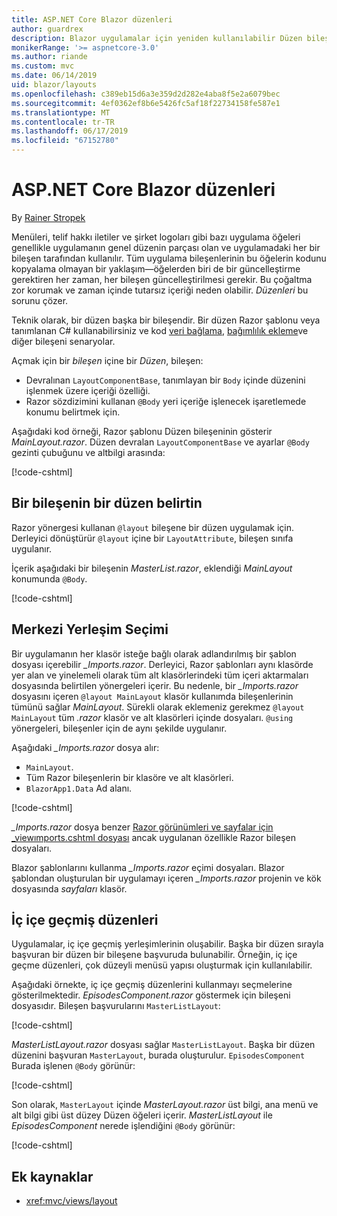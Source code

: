 ```yaml
---
title: ASP.NET Core Blazor düzenleri
author: guardrex
description: Blazor uygulamalar için yeniden kullanılabilir Düzen bileşenlerinin nasıl oluşturulacağını öğrenin.
monikerRange: '>= aspnetcore-3.0'
ms.author: riande
ms.custom: mvc
ms.date: 06/14/2019
uid: blazor/layouts
ms.openlocfilehash: c389eb15d6a3e359d2d282e4aba8f5e2a6079bec
ms.sourcegitcommit: 4ef0362ef8b6e5426fc5af18f22734158fe587e1
ms.translationtype: MT
ms.contentlocale: tr-TR
ms.lasthandoff: 06/17/2019
ms.locfileid: "67152780"
---
```

# <a name="aspnet-core-blazor-layouts"></a>ASP.NET Core Blazor düzenleri

By [Rainer Stropek](https://www.timecockpit.com)

Menüleri, telif hakkı iletiler ve şirket logoları gibi bazı uygulama öğeleri genellikle uygulamanın genel düzenin parçası olan ve uygulamadaki her bir bileşen tarafından kullanılır. Tüm uygulama bileşenlerinin bu öğelerin kodunu kopyalama olmayan bir yaklaşım&mdash;öğelerden biri de bir güncelleştirme gerektiren her zaman, her bileşen güncelleştirilmesi gerekir. Bu çoğaltma zor korumak ve zaman içinde tutarsız içeriği neden olabilir. *Düzenleri* bu sorunu çözer.

Teknik olarak, bir düzen başka bir bileşendir. Bir düzen Razor şablonu veya tanımlanan C# kullanabilirsiniz ve kod [veri bağlama](xref:blazor/components#data-binding), [bağımlılık ekleme](xref:blazor/dependency-injection)ve diğer bileşeni senaryolar.

Açmak için bir *bileşen* içine bir *Düzen*, bileşen:

* Devralınan `LayoutComponentBase`, tanımlayan bir `Body` içinde düzenini işlenmek üzere içeriği özelliği.
* Razor sözdizimini kullanan `@Body` yeri içeriğe işlenecek işaretlemede konumu belirtmek için.

Aşağıdaki kod örneği, Razor şablonu Düzen bileşeninin gösterir *MainLayout.razor*. Düzen devralan `LayoutComponentBase` ve ayarlar `@Body` gezinti çubuğunu ve altbilgi arasında:

[!code-cshtml[](layouts/sample_snapshot/3.x/MainLayout.razor?highlight=1,13)]

## <a name="specify-a-layout-in-a-component"></a>Bir bileşenin bir düzen belirtin

Razor yönergesi kullanan `@layout` bileşene bir düzen uygulamak için. Derleyici dönüştürür `@layout` içine bir `LayoutAttribute`, bileşen sınıfa uygulanır.

İçerik aşağıdaki bir bileşenin *MasterList.razor*, eklendiği *MainLayout* konumunda `@Body`.

[!code-cshtml[](layouts/sample_snapshot/3.x/MasterList.razor?highlight=1)]

## <a name="centralized-layout-selection"></a>Merkezi Yerleşim Seçimi

Bir uygulamanın her klasör isteğe bağlı olarak adlandırılmış bir şablon dosyası içerebilir *_Imports.razor*. Derleyici, Razor şablonları aynı klasörde yer alan ve yinelemeli olarak tüm alt klasörlerindeki tüm içeri aktarmaları dosyasında belirtilen yönergeleri içerir. Bu nedenle, bir *_Imports.razor* dosyasını içeren `@layout MainLayout` klasör kullanımda bileşenlerinin tümünü sağlar *MainLayout*. Sürekli olarak eklemeniz gerekmez `@layout MainLayout` tüm *.razor* klasör ve alt klasörleri içinde dosyaları. `@using` yönergeleri, bileşenler için de aynı şekilde uygulanır.

Aşağıdaki *_Imports.razor* dosya alır:

* `MainLayout`.
* Tüm Razor bileşenlerin bir klasöre ve alt klasörleri.
* `BlazorApp1.Data` Ad alanı.
 
[!code-cshtml[](layouts/sample_snapshot/3.x/_Imports.razor)]

*_Imports.razor* dosya benzer [Razor görünümleri ve sayfalar için _viewımports.cshtml dosyası](xref:mvc/views/layout#importing-shared-directives) ancak uygulanan özellikle Razor bileşen dosyaları.

Blazor şablonlarını kullanma *_Imports.razor* eçimi dosyaları. Blazor şablondan oluşturulan bir uygulamayı içeren *_Imports.razor* projenin ve kök dosyasında *sayfaları* klasör.

## <a name="nested-layouts"></a>İç içe geçmiş düzenleri

Uygulamalar, iç içe geçmiş yerleşimlerinin oluşabilir. Başka bir düzen sırayla başvuran bir düzen bir bileşene başvuruda bulunabilir. Örneğin, iç içe geçme düzenleri, çok düzeyli menüsü yapısı oluşturmak için kullanılabilir.

Aşağıdaki örnekte, iç içe geçmiş düzenlerini kullanmayı seçmelerine gösterilmektedir. *EpisodesComponent.razor* göstermek için bileşeni dosyasıdır. Bileşen başvurularını `MasterListLayout`:

[!code-cshtml[](layouts/sample_snapshot/3.x/EpisodesComponent.razor?highlight=1)]

*MasterListLayout.razor* dosyası sağlar `MasterListLayout`. Başka bir düzen düzenini başvuran `MasterLayout`, burada oluşturulur. `EpisodesComponent` Burada işlenen `@Body` görünür:

[!code-cshtml[](layouts/sample_snapshot/3.x/MasterListLayout.razor?highlight=1,9)]

Son olarak, `MasterLayout` içinde *MasterLayout.razor* üst bilgi, ana menü ve alt bilgi gibi üst düzey Düzen öğeleri içerir. *MasterListLayout* ile *EpisodesComponent* nerede işlendiğini `@Body` görünür:

[!code-cshtml[](layouts/sample_snapshot/3.x/MasterLayout.razor?highlight=6)]

## <a name="additional-resources"></a>Ek kaynaklar

* <xref:mvc/views/layout>
